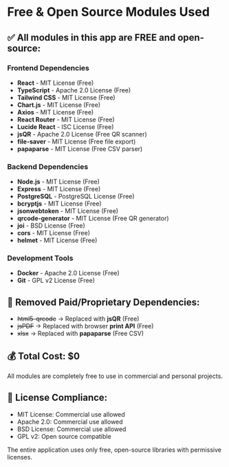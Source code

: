 # Free & Open Source Modules Used

## ✅ All modules in this app are FREE and open-source:

### Frontend Dependencies
- **React** - MIT License (Free)
- **TypeScript** - Apache 2.0 License (Free)
- **Tailwind CSS** - MIT License (Free)
- **Chart.js** - MIT License (Free)
- **Axios** - MIT License (Free)
- **React Router** - MIT License (Free)
- **Lucide React** - ISC License (Free)
- **jsQR** - Apache 2.0 License (Free QR scanner)
- **file-saver** - MIT License (Free file export)
- **papaparse** - MIT License (Free CSV parser)

### Backend Dependencies
- **Node.js** - MIT License (Free)
- **Express** - MIT License (Free)
- **PostgreSQL** - PostgreSQL License (Free)
- **bcryptjs** - MIT License (Free)
- **jsonwebtoken** - MIT License (Free)
- **qrcode-generator** - MIT License (Free QR generator)
- **joi** - BSD License (Free)
- **cors** - MIT License (Free)
- **helmet** - MIT License (Free)

### Development Tools
- **Docker** - Apache 2.0 License (Free)
- **Git** - GPL v2 License (Free)

## 🚫 Removed Paid/Proprietary Dependencies:
- ~~html5-qrcode~~ → Replaced with **jsQR** (Free)
- ~~jsPDF~~ → Replaced with browser **print API** (Free)
- ~~xlsx~~ → Replaced with **papaparse** (Free CSV)

## 💰 Total Cost: $0
All modules are completely free to use in commercial and personal projects.

## 📜 License Compliance:
- MIT License: Commercial use allowed
- Apache 2.0: Commercial use allowed  
- BSD License: Commercial use allowed
- GPL v2: Open source compatible

The entire application uses only free, open-source libraries with permissive licenses.